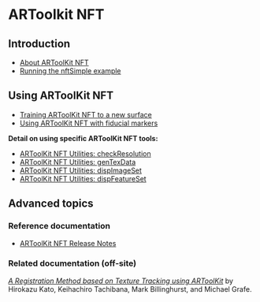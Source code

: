 # ARToolkit NFT

## Introduction

- [About ARToolKit NFT][1]
- [Running the nftSimple example][2]

## Using ARToolKit NFT

- [Training ARToolKit NFT to a new surface][3]
- [Using ARToolKit NFT with fiducial markers][4]

**Detail on using specific ARToolKit NFT tools:**

- [ARToolKit NFT Utilities: checkResolution][5]
- [ARToolKit NFT Utilities: genTexData][6]
- [ARToolKit NFT Utilities: dispImageSet][7]
- [ARToolKit NFT Utilities: dispFeatureSet][8]

## Advanced topics

### Reference documentation

- [ARToolKit NFT Release Notes][9]

### Related documentation (off-site)

*[A Registration Method based on Texture Tracking using ARToolKit][10]* by Hirokazu Kato, Keihachiro Tachibana, Mark Billinghurst, and Michael Grafe.

[1]: /About_ARToolKit_NFT
[2]: /Running_the_nftSimple_example
[3]: /Training_ARToolKit_NFT_to_a_new_surface
[4]: /Using_ARToolKit_NFT_with_fiducial_markers
[5]: /ARToolKit_NFT_Utilities:_checkResolution
[6]: /ARToolKit_NFT_Utilities:_genTexData
[7]: /ARToolKit_NFT_Utilities:_dispImageSet
[8]: /ARToolKit_NFT_Utilities:_dispFeatureSet
[9]: /ARToolKit_NFT_Release_Notes
[10]: http://ieeexplore.ieee.org/xpls/abs_all.jsp?arnumber=1320435